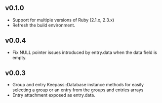 ## v0.1.0
 * Support for multiple versions of Ruby (2.1.x, 2.3.x)
 * Refresh the build environment.

## v0.0.4
 * Fix NULL pointer issues introduced by entry.data when the data field is empty.

## v0.0.3
 * Group and entry Keepass::Database instance methods for easily selecting a group or an entry from the groups and entries arrays
 * Entry attachment exposed as entry.data.
